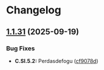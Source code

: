 # Changelog

## [1.1.31](https://github.com/italia/pa-website-validator-ng/compare/v1.1.30...v1.1.31) (2025-09-19)


### Bug Fixes

* **C.SI.5.2:** Perdasdefogu ([cf9078d](https://github.com/italia/pa-website-validator-ng/commit/cf9078d87e64ef0c4cfc4e0c98fafdc453cc26d3))
